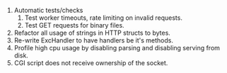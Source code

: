 1. Automatic tests/checks
    1. Test worker timeouts, rate limiting on invalid requests.
    2. Test GET requests for binary files.
5. Refactor all usage of strings in HTTP structs to bytes.
7. Re-write ExcHandler to have handlers be it's methods.
9. Profile high cpu usage by disabling parsing and disabling serving from disk.
10. CGI script does not receive ownership of the socket.
